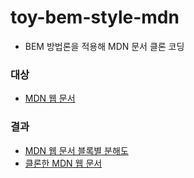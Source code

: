 # toy-bem-style-mdn

- BEM 방법론을 적용해 MDN 문서 클론 코딩

### 대상
- [MDN 웹 문서](https://developer.mozilla.org/en-US/docs/Web/JavaScript)

### 결과
- [MDN 웹 문서 블록별 분해도](https://yunheur.github.io/toy-bem-style-mdn/anatomy.html)
- [클론한 MDN 웹 문서](https://yunheur.github.io/toy-bem-style-mdn/)
